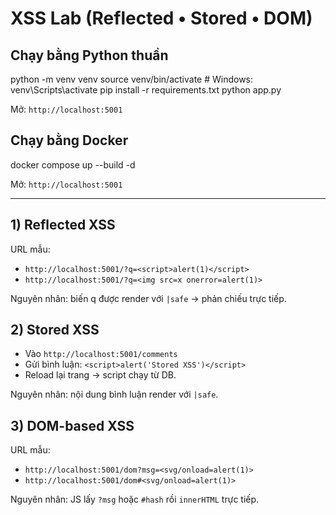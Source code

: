 # XSS Lab (Reflected • Stored • DOM)

## Chạy bằng Python thuần
python -m venv venv
source venv/bin/activate  # Windows: venv\Scripts\activate
pip install -r requirements.txt
python app.py

Mở: `http://localhost:5001`

## Chạy bằng Docker
docker compose up --build -d

Mở: `http://localhost:5001`

---

## 1) Reflected XSS
URL mẫu:
- `http://localhost:5001/?q=<script>alert(1)</script>`
- `http://localhost:5001/?q=<img src=x onerror=alert(1)>`

Nguyên nhân: biến q được render với `|safe` → phản chiếu trực tiếp.

## 2) Stored XSS
- Vào `http://localhost:5001/comments`
- Gửi bình luận: `<script>alert('Stored XSS')</script>`
- Reload lại trang → script chạy từ DB.

Nguyên nhân: nội dung bình luận render với `|safe`.

## 3) DOM-based XSS
URL mẫu:
- `http://localhost:5001/dom?msg=<svg/onload=alert(1)>`
- `http://localhost:5001/dom#<svg/onload=alert(1)>`

Nguyên nhân: JS lấy `?msg` hoặc `#hash` rồi `innerHTML` trực tiếp.
